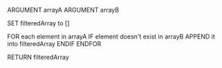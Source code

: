 ARGUMENT arrayA
ARGUMENT arrayB

SET filteredArray to []

FOR each element in arrayA
IF element doesn't exist in arrayB
APPEND it into filteredArray
ENDIF
ENDFOR

RETURN filteredArray

